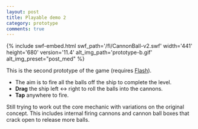 ```yaml
---
layout: post
title: Playable demo 2
category: prototype
comments: true
---
```


{% include swf-embed.html swf_path='/fl/CannonBall-v2.swf' width='441' height='680' version='11.4' alt_img_path='prototype-b.gif' alt_img_preset="post_med" %}

This is the second prototype of the game (requires <a href="http://get.adobe.com/flashplayer" target="_blank" >Flash</a>).

- The aim is to fire all the balls off the ship to complete the level.
- **Drag** the ship left <-> right to roll the balls into the cannons.
- **Tap** anywhere to fire.

Still trying to work out the core mechanic with variations on the original concept. This
includes internal firing cannons and cannon ball boxes that crack open to release more
balls. 


